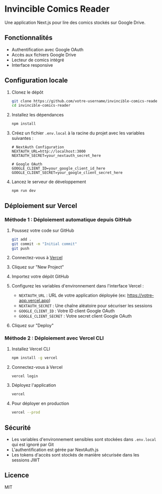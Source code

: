 # Invincible Comics Reader

Une application Next.js pour lire des comics stockés sur Google Drive.

## Fonctionnalités

- Authentification avec Google OAuth
- Accès aux fichiers Google Drive
- Lecteur de comics intégré
- Interface responsive

## Configuration locale

1. Clonez le dépôt
   ```bash
   git clone https://github.com/votre-username/invincible-comics-reader.git
   cd invincible-comics-reader
   ```

2. Installez les dépendances
   ```bash
   npm install
   ```

3. Créez un fichier `.env.local` à la racine du projet avec les variables suivantes :
   ```
   # NextAuth Configuration
   NEXTAUTH_URL=http://localhost:3000
   NEXTAUTH_SECRET=your_nextauth_secret_here

   # Google OAuth
   GOOGLE_CLIENT_ID=your_google_client_id_here
   GOOGLE_CLIENT_SECRET=your_google_client_secret_here
   ```

4. Lancez le serveur de développement
   ```bash
   npm run dev
   ```

## Déploiement sur Vercel

### Méthode 1 : Déploiement automatique depuis GitHub

1. Poussez votre code sur GitHub
   ```bash
   git add .
   git commit -m "Initial commit"
   git push
   ```

2. Connectez-vous à [Vercel](https://vercel.com)
3. Cliquez sur "New Project"
4. Importez votre dépôt GitHub
5. Configurez les variables d'environnement dans l'interface Vercel :
   - `NEXTAUTH_URL` : URL de votre application déployée (ex: https://votre-app.vercel.app)
   - `NEXTAUTH_SECRET` : Une chaîne aléatoire pour sécuriser les sessions
   - `GOOGLE_CLIENT_ID` : Votre ID client Google OAuth
   - `GOOGLE_CLIENT_SECRET` : Votre secret client Google OAuth
6. Cliquez sur "Deploy"

### Méthode 2 : Déploiement avec Vercel CLI

1. Installez Vercel CLI
   ```bash
   npm install -g vercel
   ```

2. Connectez-vous à Vercel
   ```bash
   vercel login
   ```

3. Déployez l'application
   ```bash
   vercel
   ```

4. Pour déployer en production
   ```bash
   vercel --prod
   ```

## Sécurité

- Les variables d'environnement sensibles sont stockées dans `.env.local` qui est ignoré par Git
- L'authentification est gérée par NextAuth.js
- Les tokens d'accès sont stockés de manière sécurisée dans les sessions JWT

## Licence

MIT
